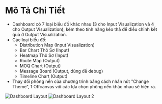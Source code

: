 # Mô Tả Chi Tiết

- Dashboard có 7 loại biểu đồ khác nhau (3 cho Input Visualization và 4 cho Output Visualization), kèm theo tính năng kéo thả để điều chỉnh kết quả ở Output Visualization.
- Các loại biểu đồ:
  - Distribution Map (Input Visualization)
  - Bar Chart Thô Sơ (Input)
  - Heatmap Thô Sơ (Input)
  - Route Map (Output)
  - MOQ Chart (Output)
  - Message Board (Output, dùng để debug)
  - Timeline Chart (Output)
- Thay đổi phông nền của chương trình bằng cách nhấn nút "Change Theme", 1 Offcanvas với các lựa chọn phông nền khác nhau sẽ hiện ra.

![Dashboard Layout](../images/layout_marked.png)
![Dashboard Layout 2](../images/layout_marked_2.png)

